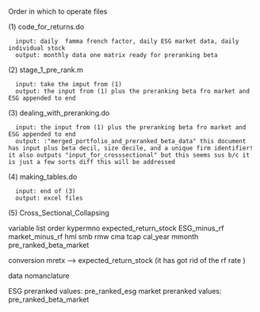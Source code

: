 Order in which to operate files

(1) code_for_returns.do

      input: daily  famma french factor, daily ESG market data, daily individual stock
      output: monthly data one matrix ready for preranking beta


(2) stage_1_pre_rank.m

      input: take the imput from (1)
      output: the input from (1) plus the preranking beta fro market and ESG appended to end


(3) dealing_with_preranking.do

      input: the input from (1) plus the preranking beta fro market and ESG appended to end
      output: :"merged_portfolio_and_preranked_beta_data" this document has input plus beta decil, size decile, and a unique firm identifier! it also outputs "input_for_crosssectional" but this seems sus b/c it is just a few sorts diff this will be addressed


(4) making_tables.do

      input: end of (3)
      output: excel files

      
(5) Cross_Sectional_Collapsing

variable list order
 kypermno expected_return_stock ESG_minus_rf market_minus_rf hml smb rmw cma tcap cal_year mmonth pre_ranked_beta_market

 conversion
    mretx --> expected_return_stock (it has got rid of the rf rate )


data nomanclature

ESG preranked values: pre_ranked_esg
market preranked values: pre_ranked_beta_market
